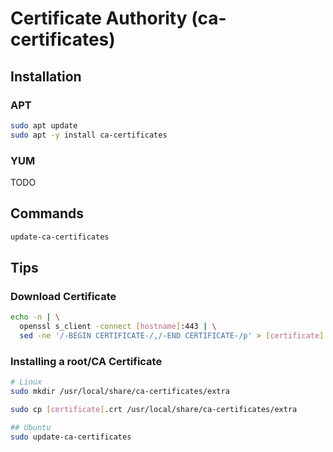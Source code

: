 # Certificate Authority (ca-certificates)

## Installation

### APT

```sh
sudo apt update
sudo apt -y install ca-certificates
```

### YUM

TODO

## Commands

```sh
update-ca-certificates
```

## Tips

### Download Certificate

```sh
echo -n | \
  openssl s_client -connect [hostname]:443 | \
  sed -ne '/-BEGIN CERTIFICATE-/,/-END CERTIFICATE-/p' > [certificate].crt
```

### Installing a root/CA Certificate

```sh
# Linux
sudo mkdir /usr/local/share/ca-certificates/extra

sudo cp [certificate].crt /usr/local/share/ca-certificates/extra

## Ubuntu
sudo update-ca-certificates
```
